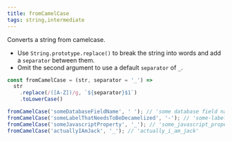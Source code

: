 ```yaml
---
title: fromCamelCase
tags: string,intermediate
---
```


Converts a string from camelcase.

- Use `String.prototype.replace()` to break the string into words and add a `separator` between them.
- Omit the second argument to use a default `separator` of `_`.

```js
const fromCamelCase = (str, separator = '_') =>
  str
    .replace(/([A-Z])/g, `${separator}$1`)
    .toLowerCase()
```

```js
fromCamelCase('someDatabaseFieldName', ' '); // 'some database field name'
fromCamelCase('someLabelThatNeedsToBeDecamelized', '-'); // 'some-label-that-needs-to-be-decamelized'
fromCamelCase('someJavascriptProperty', '_'); // 'some_javascript_property'
fromCamelCase('actuallyIAmJack', '_'); // 'actually_i_am_jack'
```
